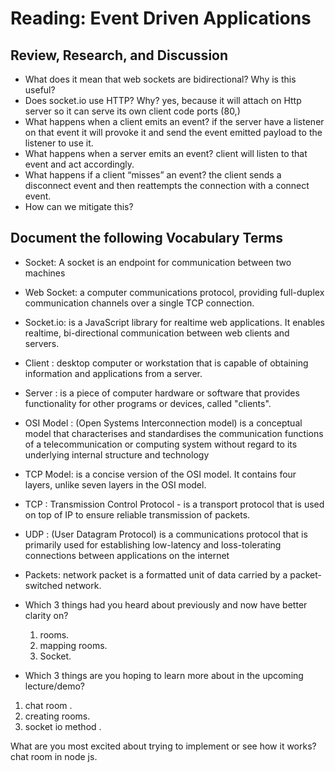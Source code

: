 # Reading: Event Driven Applications

## Review, Research, and Discussion

* What does it mean that web sockets are bidirectional? Why is this useful?
* Does socket.io use HTTP? Why? yes, because it will attach on Http server  so it can serve its own client code ports (80,)
* What happens when a client emits an event? if the server have a listener on that event it will provoke it and send the event emitted payload to the listener to use it.
* What happens when a server emits an event? client will listen to that event and act accordingly.
* What happens if a client “misses” an event? the client sends a disconnect event and then reattempts the connection with a connect event.  
* How can we mitigate this?

## Document the following Vocabulary Terms

* Socket: A socket is an endpoint for communication between two machines
* Web Socket: a computer communications protocol, providing full-duplex communication channels over a single TCP connection.
* Socket.io:  is a JavaScript library for realtime web applications. It enables realtime, bi-directional communication between web clients and servers.
* Client :  desktop computer or workstation that is capable of obtaining information and applications from a server.
* Server : is a piece of computer hardware or software that provides functionality for other programs or devices, called "clients".
* OSI Model : (Open Systems Interconnection model) is a conceptual model that characterises and standardises the communication functions of a telecommunication or computing system without regard to its underlying internal structure and technology
* TCP Model: is a concise version of the OSI model. It contains four layers, unlike seven layers in the OSI model.
* TCP : Transmission Control Protocol - is a transport protocol that is used on top of IP to ensure reliable transmission of packets.
* UDP : (User Datagram Protocol) is a communications protocol that is primarily used for establishing low-latency and loss-tolerating connections between applications on the internet
* Packets:  network packet is a formatted unit of data carried by a packet-switched network.

* Which 3 things had you heard about previously and now have better clarity on?

   1. rooms.
   2. mapping rooms.
   3. Socket.
* Which 3 things are you hoping to learn more about in the upcoming lecture/demo?

1. chat room  .
2. creating rooms.
3. socket io method  .

What are you most excited about trying to implement or see how it works? chat room  in node js.
  